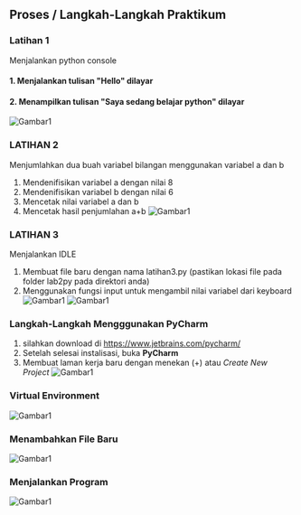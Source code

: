 ## **Proses / Langkah-Langkah Praktikum**

### **Latihan 1**
Menjalankan python console
#### 1. Menjalankan tulisan "Hello" dilayar
#### 2. Menampilkan tulisan "Saya sedang belajar python" dilayar
![Gambar1](screenshot/py.png)

### **LATIHAN 2**
Menjumlahkan dua buah variabel bilangan menggunakan variabel a dan b
1. Mendenifisikan variabel a dengan nilai 8
2. Mendenifisikan variabel b dengan nilai 6
3. Mencetak nilai variabel a dan b 
4. Mencetak hasil penjumlahan a+b
![Gambar1](screenshot/py2.png)

### **LATIHAN 3**
Menjalankan IDLE
1. Membuat file baru dengan nama latihan3.py (pastikan lokasi file pada folder lab2py pada direktori anda)
2. Menggunakan fungsi input untuk mengambil nilai variabel dari keyboard
![Gambar1](screenshot/py3.png)
![Gambar1](screenshot/py4.png)

### **Langkah-Langkah Mengggunakan PyCharm**
1. silahkan download di https://www.jetbrains.com/pycharm/
2. Setelah selesai instalisasi, buka **PyCharm**
3. Membuat laman kerja baru dengan menekan (+) atau *Create New Project*
![Gambar1](screenshot/py5.png)
### Virtual Environment
![Gambar1](screenshot/py6.png)
### Menambahkan File Baru
![Gambar1](screenshot/py7.png)
### Menjalankan Program
![Gambar1](screenshot/py8.png)